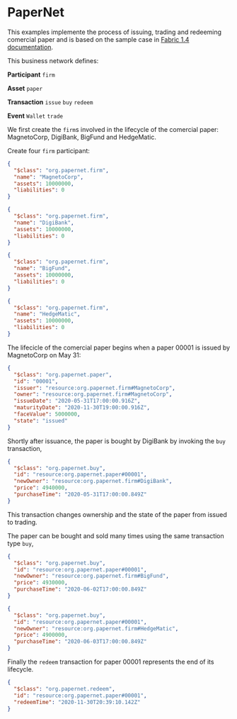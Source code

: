 # PaperNet

This examples implemente the process of issuing, trading and redeeming comercial paper and is based on the sample case 
in [Fabric 1.4 documentation](https://hyperledger-fabric.readthedocs.io/en/release-1.4/tutorial/commercial_paper.html).

This business network defines:

 **Participant**
`firm`

**Asset**
`paper`

**Transaction**
`issue`
`buy`
`redeem`

**Event**
`Wallet`
`trade`

We first create the `firm`s involved in the lifecycle of the comercial paper: MagnetoCorp, DigiBank, BigFund and HedgeMatic.

Create four `firm` participant:

```json
{
  "$class": "org.papernet.firm",
  "name": "MagnetoCorp",
  "assets": 10000000,
  "liabilities": 0
}
```

```json
{
  "$class": "org.papernet.firm",
  "name": "DigiBank",
  "assets": 10000000,
  "liabilities": 0
}
```
```json
{
  "$class": "org.papernet.firm",
  "name": "BigFund",
  "assets": 10000000,
  "liabilities": 0
}
```
```json
{
  "$class": "org.papernet.firm",
  "name": "HedgeMatic",
  "assets": 10000000,
  "liabilities": 0
}
```

The lifecicle of the comercial paper begins when a paper 00001 is issued by MagnetoCorp on May 31:

```json
{
  "$class": "org.papernet.paper",
  "id": "00001",
  "issuer": "resource:org.papernet.firm#MagnetoCorp",
  "owner": "resource:org.papernet.firm#MagnetoCorp",
  "issueDate": "2020-05-31T17:00:00.916Z",
  "maturityDate": "2020-11-30T19:00:00.916Z",
  "faceValue": 5000000,
  "state": "issued"
}
```

Shortly after issuance, the paper is bought by DigiBank by invoking the `buy` transaction,

```json
{
  "$class": "org.papernet.buy",
  "id": "resource:org.papernet.paper#00001",
  "newOwner": "resource:org.papernet.firm#DigiBank",
  "price": 4940000,
  "purchaseTime": "2020-05-31T17:00:00.849Z"
}
```
This transaction changes ownership and the state of the paper from issued to trading.

The paper can be bought and sold many times using the same transaction type `buy`,

```json
{
  "$class": "org.papernet.buy",
  "id": "resource:org.papernet.paper#00001",
  "newOwner": "resource:org.papernet.firm#BigFund",
  "price": 4930000,
  "purchaseTime": "2020-06-02T17:00:00.849Z"
}
```

```json
{
  "$class": "org.papernet.buy",
  "id": "resource:org.papernet.paper#00001",
  "newOwner": "resource:org.papernet.firm#HedgeMatic",
  "price": 4900000,
  "purchaseTime": "2020-06-03T17:00:00.849Z"
}
```
Finally the `redeem` transaction for paper 00001 represents the end of its lifecycle. 

```json
{
  "$class": "org.papernet.redeem",
  "id": "resource:org.papernet.paper#00001",
  "redeemTime": "2020-11-30T20:39:10.142Z"
}
```


